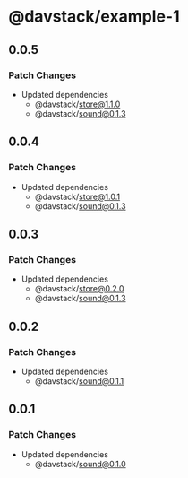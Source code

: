 # @davstack/example-1

## 0.0.5

### Patch Changes

- Updated dependencies
  - @davstack/store@1.1.0
  - @davstack/sound@0.1.3

## 0.0.4

### Patch Changes

- Updated dependencies
  - @davstack/store@1.0.1
  - @davstack/sound@0.1.3

## 0.0.3

### Patch Changes

- Updated dependencies
  - @davstack/store@0.2.0
  - @davstack/sound@0.1.3

## 0.0.2

### Patch Changes

- Updated dependencies
  - @davstack/sound@0.1.1

## 0.0.1

### Patch Changes

- Updated dependencies
  - @davstack/sound@0.1.0
